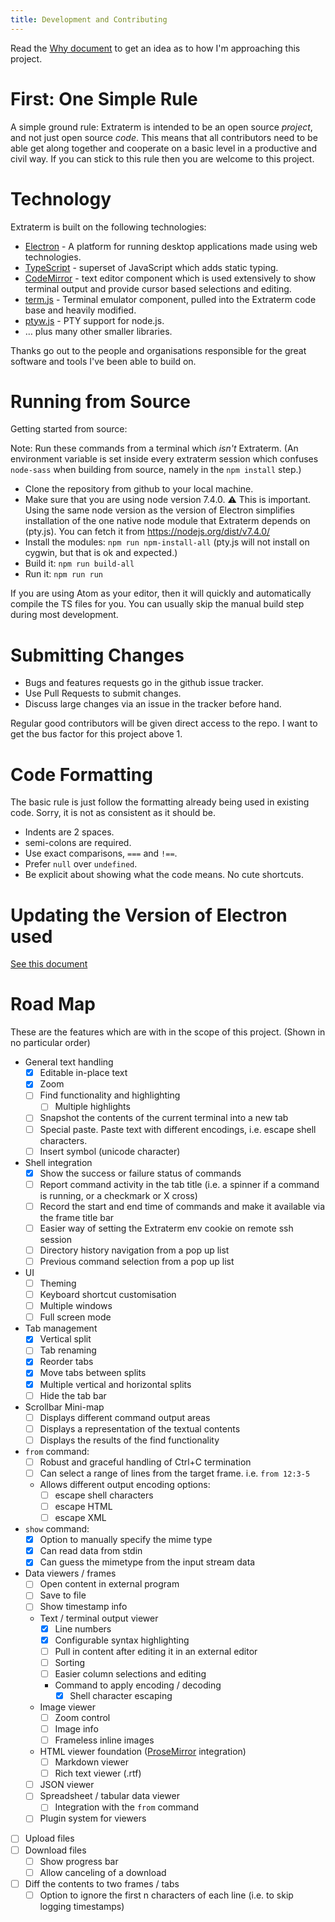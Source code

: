 ```yaml
---
title: Development and Contributing
---
```



Read the [Why document](why.md) to get an idea as to how I'm approaching this project.


# First: One Simple Rule

A simple ground rule: Extraterm is intended to be an open source *project*, and not just open source *code*. This means that all contributors need to be able get along together and cooperate on a basic level in a productive and civil way. If you can stick to this rule then you are welcome to this project.


# Technology

Extraterm is built on the following technologies:

* [Electron](http://electron.atom.io/) - A platform for running desktop applications made using web technologies.
* [TypeScript](http://www.typescriptlang.org) - superset of JavaScript which adds static typing.
* [CodeMirror](https://codemirror.net/) - text editor component which is used extensively to show terminal output and provide cursor based selections and editing.
* [term.js](https://github.com/chjj/term.js) - Terminal emulator component, pulled into the Extraterm code base and heavily modified.
* [ptyw.js](https://github.com/iiegor/ptyw.js) - PTY support for node.js.
* … plus many other smaller libraries.

Thanks go out to the people and organisations responsible for the great software and tools I've been able to build on.


# Running from Source

Getting started from source:

Note: Run these commands from a terminal which *isn't* Extraterm. (An environment variable is set inside every extraterm session which confuses `node-sass` when building from source, namely in the `npm install` step.)

* Clone the repository from github to your local machine.
* Make sure that you are using node version 7.4.0. :warning: This is important. Using the same node version as the version of Electron simplifies installation of the one native node module that Extraterm depends on (pty.js). You can fetch it from https://nodejs.org/dist/v7.4.0/
* Install the modules: `npm run npm-install-all` (pty.js will not install on cygwin, but that is ok and expected.)
* Build it: `npm run build-all`
* Run it: `npm run run`

If you are using Atom as your editor, then it will quickly and automatically compile the TS files for you. You can usually skip the manual build step during most development.


# Submitting Changes

* Bugs and features requests go in the github issue tracker.
* Use Pull Requests to submit changes.
* Discuss large changes via an issue in the tracker before hand.

Regular good contributors will be given direct access to the repo. I want to get the bus factor for this project above 1.


# Code Formatting

The basic rule is just follow the formatting already being used in existing code. Sorry, it is not as consistent as it should be.

* Indents are 2 spaces.
* semi-colons are required.
* Use exact comparisons, `===` and `!==`.
* Prefer `null` over `undefined`.
* Be explicit about showing what the code means. No cute shortcuts.

# Updating the Version of Electron used

[See this document](how_to_update_electron.md)

# Road Map


These are the features which are with in the scope of this project. (Shown in no particular order)

* General text handling
  * [x] Editable in-place text
  * [x] Zoom
  * [ ] Find functionality and highlighting
    * [ ] Multiple highlights
  * [ ] Snapshot the contents of the current terminal into a new tab
  * [ ] Special paste. Paste text with different encodings, i.e. escape shell characters.
  * [ ] Insert symbol (unicode character)
* Shell integration
  * [x] Show the success or failure status of commands
  * [ ] Report command activity in the tab title (i.e. a spinner if a command is running, or a checkmark or X cross)
  * [ ] Record the start and end time of commands and make it available via the frame title bar
  * [ ] Easier way of setting the Extraterm env cookie on remote ssh session
  * [ ] Directory history navigation from a pop up list
  * [ ] Previous command selection from a pop up list
* UI
  * [ ] Theming
  * [ ] Keyboard shortcut customisation
  * [ ] Multiple windows
  * [ ] Full screen mode
* Tab management
  * [x] Vertical split
  * [ ] Tab renaming
  * [x] Reorder tabs
  * [x] Move tabs between splits
  * [x] Multiple vertical and horizontal splits
  * [ ] Hide the tab bar
* Scrollbar Mini-map
  * [ ] Displays different command output areas
  * [ ] Displays a representation of the textual contents
  * [ ] Displays the results of the find functionality
* `from` command:
  * [ ] Robust and graceful handling of Ctrl+C termination
  * [ ] Can select a range of lines from the target frame. i.e. `from 12:3-5`
  * Allows different output encoding options:
    * [ ] escape shell characters
    * [ ] escape HTML
    * [ ] escape XML
* `show` command:
  * [x] Option to manually specify the mime type
  * [x] Can read data from stdin
  * [x] Can guess the mimetype from the input stream data
* Data viewers / frames
  * [ ] Open content in external program
  * [ ] Save to file
  * [ ] Show timestamp info
  * Text / terminal output viewer
    * [x] Line numbers
    * [x] Configurable syntax highlighting
    * [ ] Pull in content after editing it in an external editor
    * [ ] Sorting
    * [ ] Easier column selections and editing
    * Command to apply encoding / decoding
      * [x] Shell character escaping
  * Image viewer
    * [ ] Zoom control
    * [ ] Image info
    * [ ] Frameless inline images
  * HTML viewer foundation ([ProseMirror](http://prosemirror.net/) integration)
    * [ ] Markdown viewer
    * [ ] Rich text viewer (.rtf)
  * [ ] JSON viewer
  * [ ] Spreadsheet / tabular data viewer
    * [ ] Integration with the `from` command
  * [ ] Plugin system for viewers
* [ ] Upload files
* [ ] Download files
  * [ ] Show progress bar
  * [ ] Allow canceling of a download
* [ ] Diff the contents to two frames / tabs
  * [ ] Option to ignore the first n characters of each line (i.e. to skip logging timestamps)
